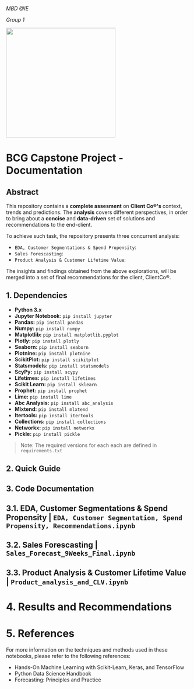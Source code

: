 _MBD @IE_

_Group 1_

<img width="300" style="float:center" 
     src="https://logos-world.net/wp-content/uploads/2022/06/BGG-Logo.png" />

# BCG Capstone Project - Documentation

## Abstract

This repository contains a **complete assesment** on **Client Co®'s** context, trends and predictions. The **analysis** covers different perspectives, in order to bring about a **concise** and **data-driven** set of solutions and recommendations to the end-client.

To achieve such task, the repository presents three concurrent analysis:

* `EDA, Customer Segmentations & Spend Propensity`: 
* `Sales Forescasting`: 
* `Product Analysis & Customer Lifetime Value`: 

The insights and findings obtained from the above explorations, will be merged into a set of final recommendations for the client, ClientCo®.


## 1. Dependencies

- **Python 3.x**
- **Jupyter Notebook**: `pip install jupyter`
- **Pandas:** `pip install pandas`
- **Numpy:** `pip install numpy`
- **Matplotlib:** `pip install matplotlib.pyplot`
- **Plotly:** `pip install plotly`
- **Seaborn:** `pip install seaborn`
- **Plotnine:** `pip install plotnine`
- **ScikitPlot:** `pip install scikitplot`
- **Statsmodels:** `pip install statsmodels`
- **ScyPy:** `pip install scypy`
- **Lifetimes:** `pip install lifetimes`
- **Scikit Learn:** `pip install sklearn`
- **Prophet:** `pip install prophet`
- **Lime:** `pip install lime`
- **Abc Analysis:** `pip install abc_analysis`
- **Mlxtend:** `pip install mlxtend`
- **Itertools:** `pip install itertools`
- **Collections:** `pip install collections`
- **Networkx:** `pip install networkx`
- **Pickle:** `pip install pickle`


> Note: The required versions for each each are defined in `requirements.txt`


## 2. Quick Guide 

## 3. Code Documentation

## 3.1. EDA, Customer Segmentations & Spend Propensity | `EDA, Customer Segmentation, Spend Propensity, Recommendations.ipynb`

## 3.2. Sales Forescasting | `Sales_Forecast_9Weeks_Final.ipynb`

## 3.3. Product Analysis & Customer Lifetime Value | `Product_analysis_and_CLV.ipynb`


# 4. Results and Recommendations


# 5. References

For more information on the techniques and methods used in these notebooks, please refer to the following references:

- Hands-On Machine Learning with Scikit-Learn, Keras, and TensorFlow
- Python Data Science Handbook
- Forecasting: Principles and Practice
